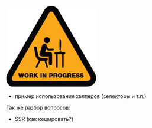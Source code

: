 ![](../assets/work_In_progress.png)

* пример использования хелперов (селекторы и т.п.)

Так же разбор вопросов:
* SSR (как кешировать?)